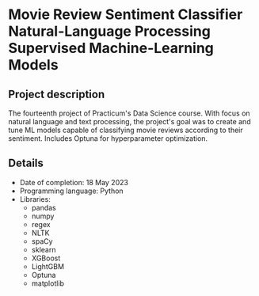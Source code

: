 # Movie Review Sentiment Classifier <br>Natural-Language Processing Supervised Machine-Learning Models</br>

## Project description

The fourteenth project of Practicum's Data Science course. With focus on natural language and text processing, the project's goal was to create and tune ML models capable of classifying movie reviews according to their sentiment. Includes Optuna for hyperparameter optimization.

## Details
- Date of completion: 18 May 2023
- Programming language: Python
- Libraries:
	- pandas
	- numpy
	- regex
	- NLTK
	- spaCy
	- sklearn
	- XGBoost
	- LightGBM
	- Optuna
	- matplotlib

